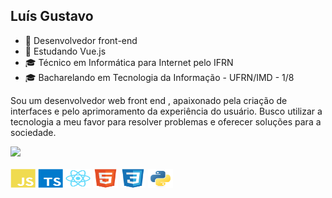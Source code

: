 ## Luís Gustavo

- 🔭 Desenvolvedor front-end
- 🌱 Estudando Vue.js
- 🎓 Técnico em Informática para Internet pelo IFRN
- 🎓 Bacharelando em Tecnologia da Informação - UFRN/IMD - 1/8

Sou um desenvolvedor web front end , apaixonado pela criação de interfaces e pelo aprimoramento da experiência do usuário. Busco utilizar a tecnologia a meu favor para resolver problemas e oferecer soluções para a sociedade.
  
<div>
  <img height 180em src="https://github-readme-stats.vercel.app/api?username=luisgustavopn&show_icons=true&&theme=dracula&&include_all_commits=true&count_private=true">
</div>

<div style="display: inline_block"><br>
  <img align="center" alt="LG-Js" height="30" width="40" src="https://raw.githubusercontent.com/devicons/devicon/master/icons/javascript/javascript-plain.svg">
  <img align="center" alt="LG-Ts" height="30" width="40" src="https://raw.githubusercontent.com/devicons/devicon/master/icons/typescript/typescript-plain.svg">
  <img align="center" alt="LG-React" height="30" width="40" src="https://raw.githubusercontent.com/devicons/devicon/master/icons/react/react-original.svg">
  <img align="center" alt="LG-HTML" height="30" width="40" src="https://raw.githubusercontent.com/devicons/devicon/master/icons/html5/html5-original.svg">
  <img align="center" alt="LG-CSS" height="30" width="40" src="https://raw.githubusercontent.com/devicons/devicon/master/icons/css3/css3-original.svg">
  <img align="center" alt="LG-Python" height="30" width="40" src="https://raw.githubusercontent.com/devicons/devicon/master/icons/python/python-original.svg">
</div>
